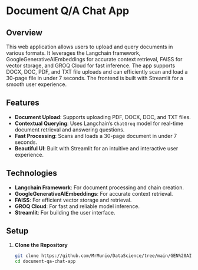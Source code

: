 # Document Q/A Chat App

## Overview

This web application allows users to upload and query documents in various formats. It leverages the Langchain framework, GoogleGenerativeAIEmbeddings for accurate context retrieval, FAISS for vector storage, and GROQ Cloud for fast inference. The app supports DOCX, DOC, PDF, and TXT file uploads and can efficiently scan and load a 30-page file in under 7 seconds. The frontend is built with Streamlit for a smooth user experience.

## Features

- **Document Upload**: Supports uploading PDF, DOCX, DOC, and TXT files.
- **Contextual Querying**: Uses Langchain’s `ChatGroq` model for real-time document retrieval and answering questions.
- **Fast Processing**: Scans and loads a 30-page document in under 7 seconds.
- **Beautiful UI**: Built with Streamlit for an intuitive and interactive user experience.

## Technologies

- **Langchain Framework**: For document processing and chain creation.
- **GoogleGenerativeAIEmbeddings**: For accurate context retrieval.
- **FAISS**: For efficient vector storage and retrieval.
- **GROQ Cloud**: For fast and reliable model inference.
- **Streamlit**: For building the user interface.

## Setup

1. **Clone the Repository**

   ```bash
   git clone https://github.com/MrMunio/DataScience/tree/main/GEN%20AI%20projects/document_qa_app.git
   cd document-qa-chat-app
   ```

